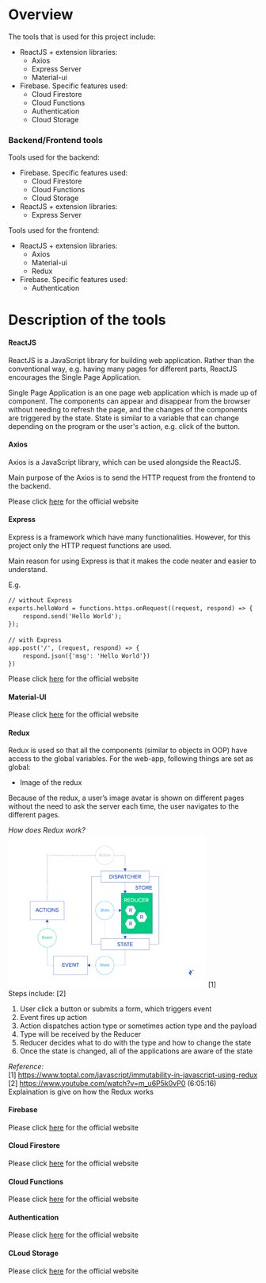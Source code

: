 # Overview #

The tools that is used for this project include:
- ReactJS + extension libraries:
    - Axios
    - Express Server
    - Material-ui
- Firebase. Specific features used:
    - Cloud Firestore
    - Cloud Functions
    - Authentication
    - Cloud Storage

### Backend/Frontend tools ###
Tools used for the backend:
- Firebase. Specific features used:
    - Cloud Firestore
    - Cloud Functions
    - Cloud Storage
- ReactJS + extension libraries:
    - Express Server

Tools used for the frontend:
- ReactJS + extension libraries:
    - Axios
    - Material-ui
    - Redux
- Firebase. Specific features used:
    - Authentication

# Description of the tools #
#### ReactJS ####
ReactJS is a JavaScript library for building web application. Rather than the conventional way, e.g. having many pages for different parts, ReactJS encourages the Single Page Application. 

Single Page Application is an one page web application which is made up of component. The components can appear and disappear from the browser without needing to refresh the page, and the changes of the components are triggered by the state.
State is similar to a variable that can change depending on the program or the user's action, e.g. click of the button.

#### Axios ####
Axios is a JavaScript library, which can be used alongside the ReactJS.

Main purpose of the Axios is to send the HTTP request from the frontend to the backend.

Please click [here](https://github.com/axios/axios) for the official website 

#### Express ####
Express is a framework which have many functionalities. However, for this project only the HTTP request functions are used.

Main reason for using Express is that it makes the code neater and easier to understand.

E.g.<br>

    // without Express
    exports.helloWord = functions.https.onRequest((request, respond) => {
        respond.send('Hello World');
    });

    // with Express
    app.post('/', (request, respond) => {
        respond.json({'msg': 'Hello World'})
    })

Please click [here](https://expressjs.com/) for the official website 

#### Material-UI ####
Please click [here](https://material-ui.com/) for the official website 

#### Redux ####

Redux is used so that all the components (similar to objects in OOP) have access to the global variables. For the web-app, following things are set as global:
- Image of the redux 

Because of the redux, a user’s image avatar is shown on different pages without the need to ask the server each time, the user navigates to the different pages.

<i> How does Redux work? </i><br>
<img src="final_product/technical_documentation/images/redux_diagram.png" alt="diagram of how Redux works" width="400"/> [1]<br>
Steps include: [2] <br>

1. User click a button or submits a form, which triggers event 
2. Event fires up action
3. Action dispatches action type or sometimes action type and the payload
4. Type will be received by the Reducer
5. Reducer decides what to do with the type and how to change the state
6. Once the state is changed, all of the applications are aware of the state


<i> Reference: </i><br>
[1] https://www.toptal.com/javascript/immutability-in-javascript-using-redux <br>
[2] https://www.youtube.com/watch?v=m_u6P5k0vP0 (6:05:16​) Explaination is give on how the Redux works

#### Firebase ####
Please click [here](https://firebase.google.com/) for the official website 

#### Cloud Firestore ####
Please click [here](https://firebase.google.com/docs/firestore) for the official website 

#### Cloud Functions ####
Please click [here](https://firebase.google.com/docs/functions) for the official website

#### Authentication ####
Please click [here](https://firebase.google.com/docs/auth) for the official website

#### CLoud Storage ####
Please click [here](https://firebase.google.com/docs/storage) for the official website




